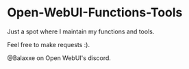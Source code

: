 # Open-WebUI-Functions-Tools
Just a spot where I maintain my functions and tools. 

Feel free to make requests :). 

@Balaxxe on Open WebUI's discord. 
